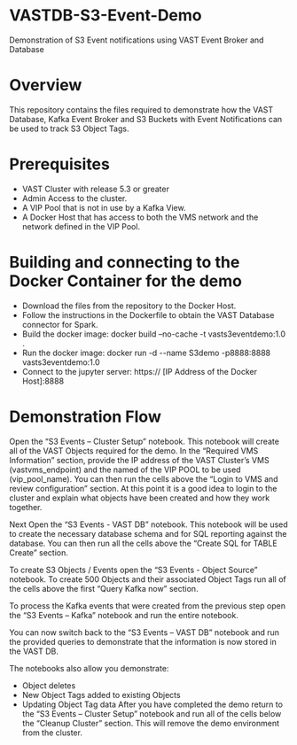 # VASTDB-S3-Event-Demo
Demonstration of S3 Event notifications using VAST Event Broker and Database
# Overview
This repository contains the files required to demonstrate how the VAST Database, Kafka Event Broker and S3 Buckets with Event Notifications can be used to track S3 Object Tags.
# Prerequisites 
-	VAST Cluster with release 5.3 or greater
-	Admin Access to the cluster.
-	A VIP Pool that is not in use by a Kafka View.
-	A Docker Host that has access to both the VMS network and the network defined in the VIP Pool.
  
# Building and connecting to the Docker Container for the demo
-	Download the files from the repository to the Docker Host.
-	Follow the instructions in the Dockerfile to obtain the VAST Database connector for Spark.
-	Build the docker image:
    docker build –no-cache -t vasts3eventdemo:1.0 . 
-	Run the docker image:
    docker run -d --name S3demo -p8888:8888 vasts3eventdemo:1.0
-	Connect to the jupyter server:
    https:// [IP Address of the Docker Host]:8888

# Demonstration Flow
Open the “S3 Events – Cluster Setup” notebook. This notebook will create all of the VAST Objects required for the demo. In the “Required VMS Information” section, provide the IP address of the VAST Cluster’s VMS (vastvms_endpoint) and the named of the VIP POOL to be used (vip_pool_name). You can then run the cells above the “Login to VMS and review configuration” section.
At this point it is a good idea to login to the cluster and explain what objects have been created and how they work together.

Next Open the “S3 Events - VAST DB” notebook. This notebook will be used to create the necessary database schema and for SQL reporting against the database.
You can then run all the cells above the “Create SQL for TABLE Create” section.

To create S3 Objects / Events open the “S3 Events - Object Source” notebook. To create 500 Objects and their associated Object Tags run all of the cells above the first “Query Kafka now” section. 

To process the Kafka events that were created from the previous step open the “S3 Events – Kafka” notebook and run the entire notebook.

You can now switch back to the “S3 Events – VAST DB” notebook and run the provided queries to demonstrate that the information is now stored in the VAST DB.

The notebooks also allow you demonstrate:
-	Object deletes
-	New Object Tags added to existing Objects
-	Updating Object Tag data
After you have completed the demo return to the “S3 Events – Cluster Setup” notebook and run all of the cells below the “Cleanup Cluster” section. This will remove the demo environment from the cluster.
